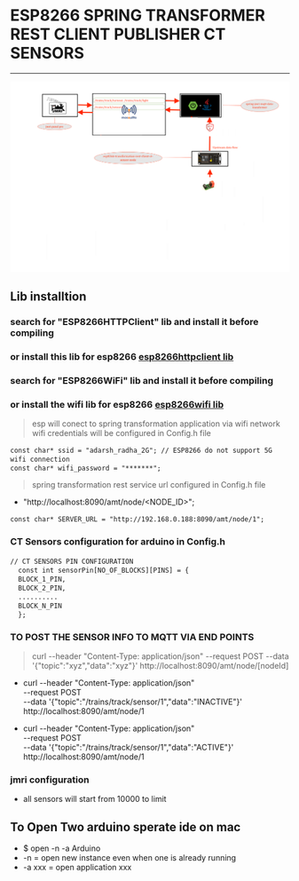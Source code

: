 # ESP8266 SPRING TRANSFORMER REST CLIENT PUBLISHER CT SENSORS

---

![img](../../image/dig19.png)

## Lib installtion

### search for "ESP8266HTTPClient" lib and install it before compiling 
### or install this lib for esp8266 [esp8266httpclient lib](https://github.com/Adarsh-Model-Trains/jmri-mqtt-spring-transformer-wireless-eco-system/raw/main/lib/ESP8266HTTPClient.zip)


### search for "ESP8266WiFi" lib and install it before compiling 
### or install the wifi lib for esp8266 [esp8266wifi lib](https://github.com/Adarsh-Model-Trains/jmri-mqtt-spring-transformer-wireless-eco-system/raw/main/lib/ESP8266WiFi.zip)

> esp will conect to spring transformation application via wifi network 
> wifi credentials will be configured in Config.h file 
```
const char* ssid = "adarsh_radha_2G"; // ESP8266 do not support 5G wifi connection
const char* wifi_password = "*******";

```

> spring transformation rest service url configured in Config.h file 
* "http://localhost:8090/amt/node/<NODE_ID>";
```
const char* SERVER_URL = "http://192.168.0.188:8090/amt/node/1";
```

### CT Sensors configuration for arduino in Config.h 
```
// CT SENSORS PIN CONFIGURATION 
  const int sensorPin[NO_OF_BLOCKS][PINS] = {
  BLOCK_1_PIN,
  BLOCK_2_PIN,
  ..........
  BLOCK_N_PIN
  };

 ```

### TO POST THE SENSOR INFO TO  MQTT  VIA END POINTS 
> curl --header "Content-Type: application/json" --request POST --data '{"topic":"xyz","data":"xyz"}' http://localhost:8090/amt/node/[nodeId]
* curl --header "Content-Type: application/json" \
  --request POST \
  --data '{"topic":"/trains/track/sensor/1","data":"INACTIVE"}' \
  http://localhost:8090/amt/node/1
  
* curl --header "Content-Type: application/json" \
  --request POST \
  --data '{"topic":"/trains/track/sensor/1","data":"ACTIVE"}' \
  http://localhost:8090/amt/node/1



### jmri configuration 
* all sensors will start from 10000 to limit 


## To Open Two arduino sperate ide on mac 
* $ open -n -a Arduino
* -n = open new instance even when one is already running
* -a xxx = open application xxx

